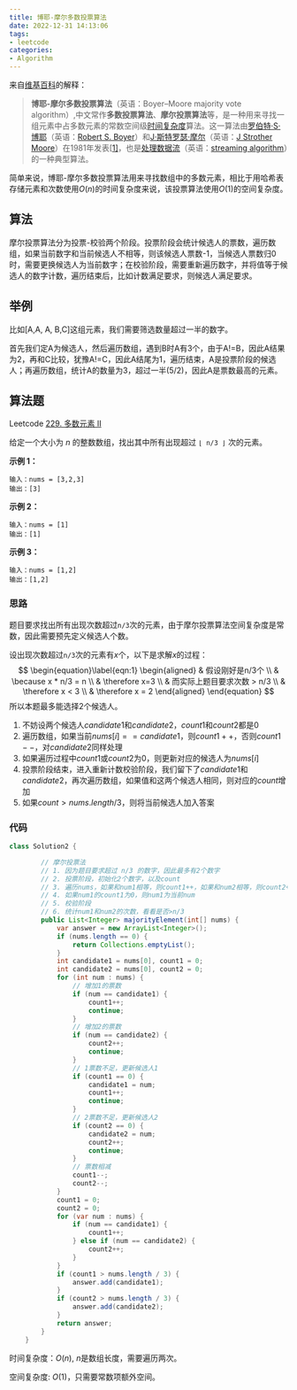 ```yaml
---
title: 博耶-摩尔多数投票算法
date: 2022-12-31 14:13:06
tags:
- leetcode
categories:
- Algorithm
---
```


来自[维基百科](https://zh.m.wikipedia.org/zh-hans/%E5%A4%9A%E6%95%B0%E6%8A%95%E7%A5%A8%E7%AE%97%E6%B3%95)的解释：

> **博耶-摩尔多数投票算法**（英语：Boyer–Moore majority vote algorithm）,中文常作**多数投票算法**、**摩尔投票算法**等，是一种用来寻找一组元素中占多数元素的常数空间级[时间复杂度](https://zh.m.wikipedia.org/wiki/时间复杂度)算法。这一算法由[罗伯特·S·博耶](https://zh.m.wikipedia.org/w/index.php?title=罗伯特·S·博耶&action=edit&redlink=1)（英语：[Robert S. Boyer](https://en.wikipedia.org/wiki/Robert_S._Boyer)）和[J·斯特罗瑟·摩尔](https://zh.m.wikipedia.org/w/index.php?title=J_Strother_Moore&action=edit&redlink=1)（英语：[J Strother Moore](https://en.wikipedia.org/wiki/J_Strother_Moore)）在1981年发表[[1\]](https://zh.m.wikipedia.org/zh-hans/多数投票算法#cite_note-bm-1)，也是[处理数据流](https://zh.m.wikipedia.org/w/index.php?title=Streaming_algorithm&action=edit&redlink=1)（英语：[streaming algorithm](https://en.wikipedia.org/wiki/streaming_algorithm)）的一种典型算法。

简单来说，博耶-摩尔多数投票算法用来寻找数组中的多数元素，相比于用哈希表存储元素和次数使用$O(n)$的时间复杂度来说，该投票算法使用$O(1)$的空间复杂度。

## 算法

摩尔投票算法分为投票-校验两个阶段。投票阶段会统计候选人的票数，遍历数组，如果当前数字和当前候选人不相等，则该候选人票数-1，当候选人票数归0时，需要更换候选人为当前数字；在校验阶段，需要重新遍历数字，并将值等于候选人的数字计数，遍历结束后，比如计数满足要求，则候选人满足要求。

## 举例

比如[A,A, A, B,C]这组元素，我们需要筛选数量超过一半的数字。

首先我们定A为候选人，然后遍历数组，遇到B时A有3个，由于A!=B，因此A结果为2，再和C比较，犹豫A!=C，因此A结尾为1，遍历结束，A是投票阶段的候选人；再遍历数组，统计A的数量为3，超过一半(5/2)，因此A是票数最高的元素。

## 算法题

Leetcode [229. 多数元素 II](https://leetcode.cn/problems/majority-element-ii/)

给定一个大小为 *n* 的整数数组，找出其中所有出现超过 `⌊ n/3 ⌋` 次的元素。

**示例 1：**

```
输入：nums = [3,2,3]
输出：[3]
```

**示例 2：**

```
输入：nums = [1]
输出：[1]
```

**示例 3：**

```
输入：nums = [1,2]
输出：[1,2]
```

 ### 思路

题目要求找出所有出现次数超过`n/3`次的元素，由于摩尔投票算法空间复杂度是常数，因此需要预先定义候选人个数。

设出现次数超过`n/3`次的元素有$x$个，以下是求解$x$的过程：
$$
\begin{equation}\label{eqn:1}
\begin{aligned}
& 假设刚好是n/3个 \\
& \because x * n/3 = n \\
& \therefore x=3 \\
& 而实际上题目要求次数 > n/3 \\
& \therefore x < 3 \\
& \therefore x = 2
\end{aligned}
\end{equation}
$$
所以本题最多能选择2个候选人。

1. 不妨设两个候选人$candidate1$和$candidate2$，$count1$和$count2$都是0
2. 遍历数组，如果当前$nums[i]==candidate1$，则$count1++$，否则$count1--$，对$candidate2$同样处理
3. 如果遍历过程中$count1$或$count2$为0，则更新对应的候选人为$nums[i]$
4. 投票阶段结束，进入重新计数校验阶段，我们留下了$candidate1$和$candidate2$，再次遍历数组，如果值和这两个候选人相同，则对应的$count$增加
5. 如果$count>nums.length/3$，则将当前候选人加入答案

### 代码

```java
class Solution2 {

        // 摩尔投票法
        // 1. 因为题目要求超过 n/3 的数字，因此最多有2个数字
        // 2. 投票阶段，初始化2个数字，以及count
        // 3. 遍历nums，如果和num1相等，则count1++，如果和num2相等，则count2++，否则票数--
        // 4. 如果num1的count1为0，则num1为当前num
        // 5. 校验阶段
        // 6. 统计num1和num2的次数，看看是否>n/3
        public List<Integer> majorityElement(int[] nums) {
            var answer = new ArrayList<Integer>();
            if (nums.length == 0) {
                return Collections.emptyList();
            }
            int candidate1 = nums[0], count1 = 0;
            int candidate2 = nums[0], count2 = 0;
            for (int num : nums) {
                // 增加1的票数
                if (num == candidate1) {
                    count1++;
                    continue;
                }
                // 增加2的票数
                if (num == candidate2) {
                    count2++;
                    continue;
                }
                // 1票数不足，更新候选人1
                if (count1 == 0) {
                    candidate1 = num;
                    count1++;
                    continue;
                }
                // 2票数不足，更新候选人2
                if (count2 == 0) {
                    candidate2 = num;
                    count2++;
                    continue;
                }
                // 票数相减
                count1--;
                count2--;
            }
            count1 = 0;
            count2 = 0;
            for (var num : nums) {
                if (num == candidate1) {
                    count1++;
                } else if (num == candidate2) {
                    count2++;
                }
            }
            if (count1 > nums.length / 3) {
                answer.add(candidate1);
            }
            if (count2 > nums.length / 3) {
                answer.add(candidate2);
            }
            return answer;
        }
    }
```

时间复杂度：$O(n)$, $n$是数组长度，需要遍历两次。

空间复杂度: $O(1)$，只需要常数项额外空间。
